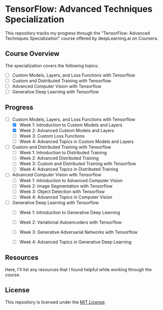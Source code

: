 # TensorFlow: Advanced Techniques Specialization
This repository tracks my progress through the "TensorFlow: Advanced Techniques Specialization" course offered by deepLearning.ai on Coursera.

## Course Overview
The specialization covers the following topics:
- [ ] Custom Models, Layers, and Loss Functions with Tensorflow 
- [ ] Custom and Distributed Training with Tensorflow
- [ ] Advanced Computer Vision with Tensorflow
- [ ] Generative Deep Learning with Tensorflow

## Progress
- [ ] Custom Models, Layers, and Loss Functions with Tensorflow 
    - [x] Week 1: Introduction to Custom Models and Layers
    - [x] Week 2: Advanced Custom Models and Layers
    - [ ] Week 3: Custom Loss Functions
    - [ ] Week 4: Advanced Topics in Custom Models and Layers
- [ ] Custom and Distributed Training with Tensorflow
    - [ ] Week 1: Introduction to Distributed Training
    - [ ] Week 2: Advanced Distributed Training
    - [ ] Week 3: Custom and Distributed Training with Tensorflow
    - [ ] Week 4: Advanced Topics in Distributed Training
- [ ] Advanced Computer Vision with Tensorflow
    - [ ] Week 1: Introduction to Advanced Computer Vision
    - [ ] Week 2: Image Segmentation with Tensorflow
    - [ ] Week 3: Object Detection with Tensorflow
    - [ ] Week 4: Advanced Topics in Computer Vision
- [ ] Generative Deep Learning with Tensorflow
    - [ ] Week 1: Introduction to Generative Deep Learning
    - [ ] Week 2: Variational Autoencoders with Tensorflow
    - [ ] Week 3: Generative Adversarial Networks with Tensorflow
    - [ ] Week 4: Advanced Topics in Generative Deep Learning


## Resources
Here, I'll list any resources that I found helpful while working through the course.

## License
This repository is licensed under the [MIT License](LICENSE).
